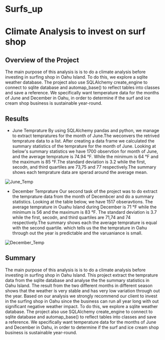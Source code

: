 # Surfs_up
# Climate  Analysis to invest on surf shop
## Overview of the Project
The main purpose of this analysis is is to do a climate analysis before investing in surfing shop in Oahu Island. To do this, we explore a sqlite weather database. The project  also use SQLAlchemy create_engine to connect to sqlite database and automap_base() to reflect tables into classes and save a reference. We specifically want temperature data for the months of June and December in Oahu, in order to determine if the surf and ice cream shop business is sustainable year-round.

## Results
 - June Temprature
    By using SQLAlchemy pandas and python, we manage to extract tempratures for the month of June.The weconvers the retrived temprature data to a list. After creating a data frame we calculated the summary statistics of the temprature for the month of June. Looking at below's summary statistics we have 1700 observtion for month of June, and the average temprature is 74.94 °F. While the minimum is 64 °F and the maximum is 85 °F.The standard deviation is 3.2 while the first, secodn, and third quartiles are 73,75 and 77 respectively.The summary shows each temprature data are sperad around the average mean.    
    
![June_Temp](https://user-images.githubusercontent.com/78656720/114898423-1249e580-9de0-11eb-8d63-bba9e6817031.png)

 - December Temprature
 Our second task of the project was to do extract the temprature data from the month of Decembcer and do a summary statistics. Looking at the table below, we have 1517 obseravtions. The average temprature in Ouahu Island during December is 71 °F while the minimum is 56 and the maximum is 83 °F. The standard deviation is 3.7 while the first, secodn, and third quartiles are 71,74 and 74 respectively.The summary shows each the average temprature is equal with the second quartile. which tells us the the temprature in Oahu through out the year is predictable and the varuaniance is small.


![December_Temp](https://user-images.githubusercontent.com/78656720/114898494-2392f200-9de0-11eb-8582-cd5a7e6a3fee.png)

## Summary
The main purpose of this analysis is is to do a climate analysis before investing in surfing shop in Oahu Island. This project extract the temprature data from the sqlite database and analyse the the summary statistics in Oahu Island. The result from the two different months in different season shows that the weather is very stable and has very low variation through out the year. Based on our analysis we strongly recommend our client to invest in the surfing shop in Oahu since the business can run all year long with out significant negative weather impact.
To do this, we explore a sqlite weather database. The project  also use SQLAlchemy create_engine to connect to sqlite database and automap_base() to reflect tables into classes and save a reference. We specifically want temperature data for the months of June and December in Oahu, in order to determine if the surf and ice cream shop business is sustainable year-round.

